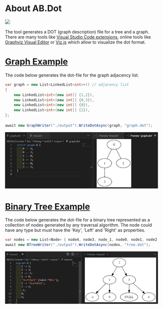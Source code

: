 # About AB.Dot


<a href="https://www.nuget.org/packages/AB.Dot"><img src="https://img.shields.io/nuget/v/AB.Dot.svg?style=flat&logo=nuget"></a>


The tool generates a DOT (graph description) file for a tree and a graph.
There are many tools like [Visual Studio Code extensions](https://marketplace.visualstudio.com/search?term=graphviz&target=VSCode&category=Programming%20Languages&sortBy=Relevance), online tools like [Graphviz Visual Editor](http://magjac.com/graphviz-visual-editor/) or [Viz.js](http://viz-js.com/) which allow to visualize the dot format.

# [Graph Example](https://github.com/ABorovtsov/AB.Dot/blob/main/AB.Dot.Console/Program.cs#L18)

The code below generates the dot-file for the graph adjacency list.

```c#
var graph = new List<LinkedList<int>>() // adjacency list
{
    new LinkedList<int>(new int[] {1,2}),
    new LinkedList<int>(new int[] {0,3}),
    new LinkedList<int>(new int[] {0}),
    new LinkedList<int>(new int[] {1}),
};

await new GraphWriter("./output").WriteDotAsync(graph, "graph.dot");
```

![Example](./img/graph.png)

# [Binary Tree Example](https://github.com/ABorovtsov/AB.Dot/blob/main/AB.Dot.Console/Program.cs#L29)

The code below generates the dot-file for a binary tree represented as a collection of nodes generated by any traversal algorithm. The node could have any type but must have the 'Key', 'Left' and 'Right' as properties.

```c#
var nodes = new List<Node> { node4, node3, node_1, node0, node1, node2 }; // the product of any traversal algorithm 
await new BTreeWriter("./output").WriteDotAsync(nodes, "tree.dot");

```

![Example](./img/tree.png)